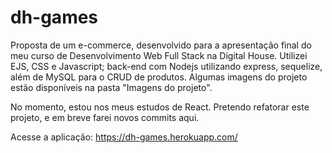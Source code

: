 # dh-games
Proposta de um e-commerce, desenvolvido para a apresentação final do meu curso de Desenvolvimento Web Full Stack na Digital House.
Utilizei EJS, CSS e Javascript; back-end com Nodejs utilizando express, sequelize, além de MySQL para o CRUD de produtos.
Algumas imagens do projeto estão disponíveis na pasta "Imagens do projeto".

No momento, estou nos meus estudos de React. Pretendo refatorar este projeto, e em breve farei novos commits aqui.

Acesse a aplicação: https://dh-games.herokuapp.com/
